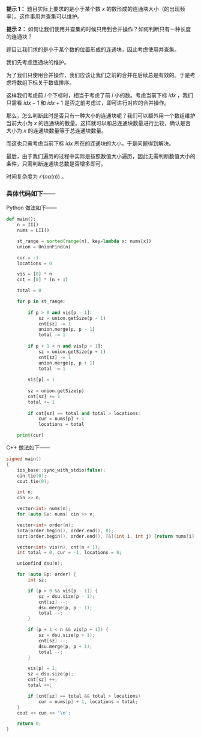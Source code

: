 **提示 1：** 题目实际上要求的是小于某个数 $x$ 的数形成的连通块大小（的出现频率）。这件事用并查集可以维护。

**提示 2：** 如何让我们使用并查集的时候只用到合并操作？如何判断只有一种长度的连通块？

题目让我们求的是小于某个数的位置形成的连通块，因此考虑使用并查集。

我们先考虑连通块的维护。

为了我们只使用合并操作，我们应该让我们之前的合并在后续总是有效的。于是考虑将数组下标关于数值排序。

这样我们考虑前 $i$ 个下标时，相当于考虑了前 $i$ 小的数。考虑当前下标 $idx$ ，我们只需看 $idx-1$ 和 $idx+1$ 是否之前考虑过，即可进行对应的合并操作。

那么，怎么判断此时是否只有一种大小的连通块呢？我们可以额外用一个数组维护当前大小为 $x$ 的连通块的数量。这样就可以和总连通块数量进行比较，确认是否大小为 $x$ 的连通块数量等于总连通块数量。

而这也只需考虑当前下标 $idx$ 所在的连通块的大小，于是问题得到解决。

最后，由于我们遍历的过程中实际是按照数值大小遍历，因此无需判断数值大小的条件，只需判断连通块总数是否增多即可。

时间复杂度为 $\mathcal{O}(n\alpha(n))$ 。

### 具体代码如下——

Python 做法如下——

```Python []
def main():
    n = II()
    nums = LII()

    st_range = sorted(range(n), key=lambda x: nums[x])
    union = UnionFind(n)

    cur = -1
    locations = 0

    vis = [0] * n
    cnt = [0] * (n + 1)

    total = 0

    for p in st_range:
        
        if p > 0 and vis[p - 1]:
            sz = union.getSize(p - 1)
            cnt[sz] -= 1
            union.merge(p, p - 1)
            total -= 1
        
        if p + 1 < n and vis[p + 1]:
            sz = union.getSize(p + 1)
            cnt[sz] -= 1
            union.merge(p, p + 1)
            total -= 1
        
        vis[p] = 1
        
        sz = union.getSize(p)
        cnt[sz] += 1
        total += 1
        
        if cnt[sz] == total and total > locations:
            cur = nums[p] + 1
            locations = total

    print(cur)
```

C++ 做法如下——

```cpp []
signed main()
{
    ios_base::sync_with_stdio(false);
    cin.tie(0);
    cout.tie(0);

    int n;
    cin >> n;

    vector<int> nums(n);
    for (auto &v: nums) cin >> v;

    vector<int> order(n);
    iota(order.begin(), order.end(), 0);
    sort(order.begin(), order.end(), [&](int i, int j) {return nums[i] < nums[j];});

    vector<int> vis(n), cnt(n + 1);
    int total = 0, cur = -1, locations = 0;

    unionfind dsu(n);

    for (auto &p: order) {
        int sz;

        if (p > 0 && vis[p - 1]) {
            sz = dsu.size(p - 1);
            cnt[sz] --;
            dsu.merge(p, p - 1);
            total --;
        }

        if (p + 1 < n && vis[p + 1]) {
            sz = dsu.size(p + 1);
            cnt[sz] --;
            dsu.merge(p, p + 1);
            total --;
        }

        vis[p] = 1;
        sz = dsu.size(p);
        cnt[sz] ++;
        total ++;

        if (cnt[sz] == total && total > locations)
            cur = nums[p] + 1, locations = total;
    }
    cout << cur << '\n';

    return 0;
}
```